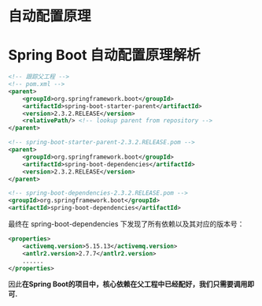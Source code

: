 # 自动配置原理

# Spring Boot 自动配置原理解析

```xml
<!-- 跟踪父工程 -->
<!-- pom.xml -->
<parent>
    <groupId>org.springframework.boot</groupId>
    <artifactId>spring-boot-starter-parent</artifactId>
    <version>2.3.2.RELEASE</version>
    <relativePath/> <!-- lookup parent from repository -->
</parent>

<!-- spring-boot-starter-parent-2.3.2.RELEASE.pom -->
<parent>
    <groupId>org.springframework.boot</groupId>
    <artifactId>spring-boot-dependencies</artifactId>
    <version>2.3.2.RELEASE</version>
</parent>

<!-- spring-boot-dependencies-2.3.2.RELEASE.pom -->
<groupId>org.springframework.boot</groupId>
<artifactId>spring-boot-dependencies</artifactId>
```

最终在 spring-boot-dependencies 下发现了所有依赖以及其对应的版本号：

```xml
<properties>
    <activemq.version>5.15.13</activemq.version>
    <antlr2.version>2.7.7</antlr2.version>
 	......
</properties>
```

因此**在Spring Boot的项目中，核心依赖在父工程中已经配好，我们只需要调用即可.**